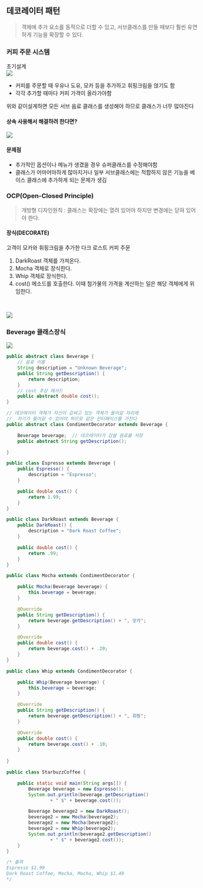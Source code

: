 ## 데코레이터 패턴

>객체에 추가 요소를 동적으로 더할 수 있고, 서브클래스를 만들 때보다 훨씬 유연하게 기능을 확장할 수 있다.

### 커피 주문 시스템

초기설계  
![](https://img1.daumcdn.net/thumb/R1280x0/?scode=mtistory2&fname=https%3A%2F%2Fk.kakaocdn.net%2Fdn%2FJRH03%2FbtrFAjMiLnu%2FsYsheU26JGJxVE48bMGvEK%2Fimg.png)

- 커피를 주문할 때 우유나 도유, 모카 등을 추가하고 휘핑크림을 얹기도 함
- 각각 추가할 때마다 커피 가격이 올라가야함

위와 같이설계하면 모든 서브 음료 클래스를 생성해야 하므로 클래스가 너무 많아진다

#### 상속 사용해서 해결하려 한다면?

![](https://img1.daumcdn.net/thumb/R1280x0/?scode=mtistory2&fname=https%3A%2F%2Fk.kakaocdn.net%2Fdn%2FxhOjH%2FbtrFzOlKdYN%2FcxZHM2UAqwcerSJv04EYCk%2Fimg.png)

#### 문제점
- 추가적인 옵션이나 메뉴가 생겼을 경우 슈퍼클래스를 수정해야함
- 클래스가 어마어마하게 많아지거나 일부 서브클래스에는 적합하지 않은 기능을 베이스 클래스에 추가하게 되는 문제가 생김

### OCP(Open-Closed Principle) 
> 개방형 디자인원칙 : 클래스는 확장에는 열려 있어야 하지만 변경에는 닫혀 있어야 한다.

#### 장식(DECORATE)

고객이 모카와 휘핑크림을 추가한 다크 로스트 커피 주문 
1. DarkRoast 객체를 가져온다.
2. Mocha 객체로 장식한다.
3. Whip 객체로 장식한다.
4. cost() 메소드를 호출한다. 이때 첨가물의 가격을 계산하는 일은 해당 객체에게 위임한다.

<br>

![](https://img1.daumcdn.net/thumb/R1280x0/?scode=mtistory2&fname=https%3A%2F%2Fk.kakaocdn.net%2Fdn%2FdxJnLJ%2FbtrFz9XcxFM%2FVByIJONZ3nAZV7QHwWkCUK%2Fimg.png)

### Beverage 클래스장식

![](https://kimyounghoons.github.io/images/2020-04-10-android-decorator-pattern.png)

```java
public abstract class Beverage {
	// 음료 이름
	String description = "Unknown Beverage";
	public String getDescription() {
		return description;
	}
	// cost 추상 메서드
	public abstract double cost();
}
```

```java
// 데코레이터 객체가 자신이 감싸고 있는 객체가 들어갈 자리에
//  자기가 들어갈 수 있어야 하므로 같은 인터페이스를 가진다
public abstract class CondimentDecorator extends Beverage {

    Beverage beverage;	// 데코레이터가 감쌀 음료를 저장
    public abstract String getDescription();

}
```

```java
public class Espresso extends Beverage {
    public Espresso() {
        description = "Espresso";
    }

    public double cost() {
        return 1.99;
    }
}
```

```java
public class DarkRoast extends Beverage {
    public DarkRoast() {
        description = "Dark Roast Coffee";
    }

    public double cost() {
        return .99;
    }
}
```

```java
public class Mocha extends CondimentDecorator {

    public Mocha(Beverage beverage) {
        this.beverage = beverage;
    }

    @Override
    public String getDescription() {
        return beverage.getDescription() + ", 모카";
    }

    @Override
    public double cost() {
        return beverage.cost() + .20;
    }   
}
```


```java
public class Whip extends CondimentDecorator {

    public Whip(Beverage beverage) {
        this.beverage = beverage;
    }

    @Override
    public String getDescription() {
        return beverage.getDescription() + ", 휘핑";
    }

    @Override
    public double cost() {
        return beverage.cost() + .10;
    }
    
}
```

```java
public class StarbuzzCoffee {

    public static void main(String args[]) {
        Beverage beverage = new Espresso();
        System.out.println(beverage.getDescription() 
                + " $" + beverage.cost());

        Beverage beverage2 = new DarkRoast();
        beverage2 = new Mocha(beverage2);
        beverage2 = new Mocha(beverage2);
        beverage2 = new Whip(beverage2);
        System.out.println(beverage2.getDescription() 
                + " $" + beverage2.cost());
    }
}

/* 출력
Espresso $1.99
Dark Roast Coffee, Mocha, Mocha, Whip $1.49
*/
```
